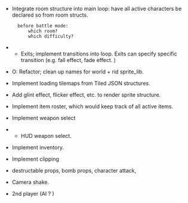 

- Integrate room structure into main loop:
		have all active characters be declared so from room structs.
		
		before battle mode:
			which room?
			which difficulty? 
		
-  + Exits;  implement transitions into loop.
	Exits can specify specific transition (e.g. fall effect, fade effect. )

-  O: Refactor; clean up names for world + rid sprite_lib.

- Implement loading tilemaps from Tiled JSON structures.

- Add glint effect, flicker effect, etc. to render sprite structure.

-  Implement item roster, which would keep track of all active items.

-  Implement weapon select
-  + HUD weapon select.

-  Implement inventory.

-  Implement clipping

-  destructable props, bomb props, character attack,

-  Camera shake.

-  2nd player (AI ? )
